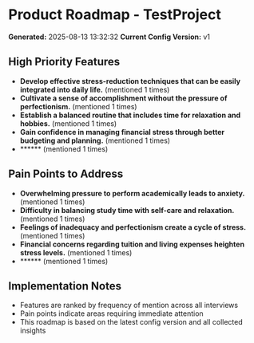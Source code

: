# Product Roadmap - TestProject

**Generated:** 2025-08-13 13:32:32
**Current Config Version:** v1

## High Priority Features

- **Develop effective stress-reduction techniques that can be easily integrated into daily life.** (mentioned 1 times)
- **Cultivate a sense of accomplishment without the pressure of perfectionism.** (mentioned 1 times)
- **Establish a balanced routine that includes time for relaxation and hobbies.** (mentioned 1 times)
- **Gain confidence in managing financial stress through better budgeting and planning.** (mentioned 1 times)
- ****** (mentioned 1 times)

## Pain Points to Address

- **Overwhelming pressure to perform academically leads to anxiety.** (mentioned 1 times)
- **Difficulty in balancing study time with self-care and relaxation.** (mentioned 1 times)
- **Feelings of inadequacy and perfectionism create a cycle of stress.** (mentioned 1 times)
- **Financial concerns regarding tuition and living expenses heighten stress levels.** (mentioned 1 times)
- ****** (mentioned 1 times)

## Implementation Notes

- Features are ranked by frequency of mention across all interviews
- Pain points indicate areas requiring immediate attention
- This roadmap is based on the latest config version and all collected insights
